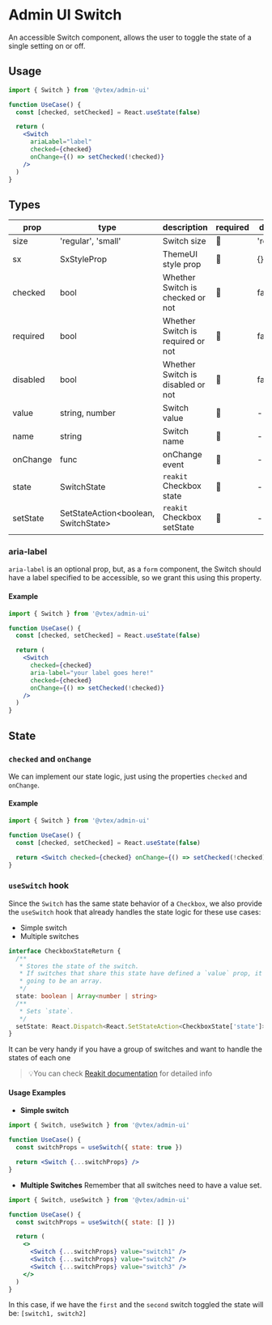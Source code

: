 # Admin UI Switch

An accessible Switch component, allows the user to toggle the state of a single setting on or off.

## Usage

```jsx
import { Switch } from '@vtex/admin-ui'

function UseCase() {
  const [checked, setChecked] = React.useState(false)

  return (
    <Switch
      ariaLabel="label"
      checked={checked}
      onChange={() => setChecked(!checked)}
    />
  )
}
```

## Types

| prop     | type                                 | description                       | required | default   |
| -------- | ------------------------------------ | --------------------------------- | -------- | --------- |
| size     | 'regular', 'small'                   | Switch size                       | 🚫       | 'regular' |
| sx       | SxStyleProp                          | ThemeUI style prop                | 🚫       | {}        |
| checked  | bool                                 | Whether Switch is checked or not  | 🚫       | false     |
| required | bool                                 | Whether Switch is required or not | 🚫       | false     |
| disabled | bool                                 | Whether Switch is disabled or not | 🚫       | false     |
| value    | string, number                       | Switch value                      | 🚫       | -         |
| name     | string                               | Switch name                       | 🚫       | -         |
| onChange | func                                 | onChange event                    | 🚫       | -         |
| state    | SwitchState                          | `reakit` Checkbox state           | 🚫       | -         |
| setState | SetStateAction<boolean, SwitchState> | `reakit` Checkbox setState        | 🚫       | -         |

### aria-label

`aria-label` is an optional prop, but, as a `form` component, the Switch should have a label specified to be accessible, so we grant this using this property.

#### Example

```jsx
import { Switch } from '@vtex/admin-ui'

function UseCase() {
  const [checked, setChecked] = React.useState(false)

  return (
    <Switch
      checked={checked}
      aria-label="your label goes here!"
      checked={checked}
      onChange={() => setChecked(!checked)}
    />
  )
}
```

## State

### `checked` and `onChange`

We can implement our state logic, just using the properties `checked` and `onChange`.

#### Example

```jsx
import { Switch } from '@vtex/admin-ui'

function UseCase() {
  const [checked, setChecked] = React.useState(false)

  return <Switch checked={checked} onChange={() => setChecked(!checked)} />
}
```

### `useSwitch` hook

Since the `Switch` has the same state behavior of a `Checkbox`, we also provide the `useSwitch` hook that already handles the state logic for these use cases:

- Simple switch
- Multiple switches

```ts
interface CheckboxStateReturn {
  /**
   * Stores the state of the switch.
   * If switches that share this state have defined a `value` prop, it's
   * going to be an array.
   */
  state: boolean | Array<number | string>
  /**
   * Sets `state`.
   */
  setState: React.Dispatch<React.SetStateAction<CheckboxState['state']>>
}
```

It can be very handy if you have a group of switches and want to handle the states of each one

> 💡You can check [Reakit documentation](https://reakit.io/docs/checkbox/#usecheckboxstate) for detailed info

#### Usage Examples

- **Simple switch**

```jsx
import { Switch, useSwitch } from '@vtex/admin-ui'

function UseCase() {
  const switchProps = useSwitch({ state: true })

  return <Switch {...switchProps} />
}
```

- **Multiple Switches**
  Remember that all switches need to have a value set.

```jsx
import { Switch, useSwitch } from '@vtex/admin-ui'

function UseCase() {
  const switchProps = useSwitch({ state: [] })

  return (
    <>
      <Switch {...switchProps} value="switch1" />
      <Switch {...switchProps} value="switch2" />
      <Switch {...switchProps} value="switch3" />
    </>
  )
}
```

In this case, if we have the `first` and the `second` switch toggled the state will be: `[switch1, switch2]`

